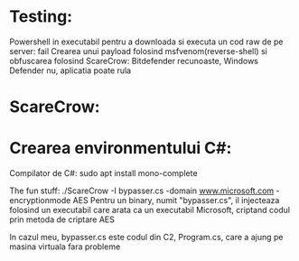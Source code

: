 # Testing:
Powershell in executabil pentru a downloada si executa un cod raw de pe server: fail
Crearea unui payload folosind msfvenom(reverse-shell) si obfuscarea folosind ScareCrow: Bitdefender recunoaste, Windows Defender nu, aplicatia poate rula

# ScareCrow:


# Crearea environmentului C#:
Compilator de C#:
sudo apt install mono-complete

The fun stuff:
./ScareCrow -I bypasser.cs -domain www.microsoft.com -encryptionmode AES
Pentru un binary, numit "bypasser.cs", il injecteaza folosind un executabil care arata ca un executabil Microsoft, criptand codul prin metoda de criptare AES

In cazul meu, bypasser.cs este codul din C2, Program.cs, care a ajung pe masina virtuala fara probleme
